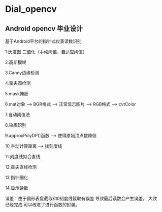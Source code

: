 # Dial_opencv

## Android opencv 毕业设计
基于Android平台的指针式仪表读数识别

1.灰度图 二值化（手动阈值、自适应阈值）

2.高斯模糊

3.Canny边缘检测

4.霍夫圆检测

5.mask掩膜

6.mat对象 --> BGR格式 --> 正常显示图片 --> RGB格式 --> cvtColor

7.自动阈值法

8.轮廓识别

9.approxPolyDP()函数 --> 使得原始顶点数降低

10.手动计算距离 --> 找刻度线

11.刻度线拟合直线

12.霍夫直线检测

13.指针细化

14.显示读数

误差：由于圆形表盘截取和0刻度线截取有误差 导致最后读数会产生误差。
     大致已经完成 可以改进了进行函数的封装。


